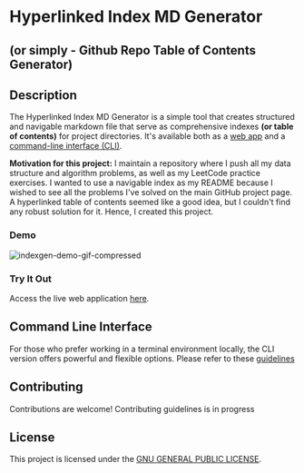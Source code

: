 # Hyperlinked Index MD Generator
## (or simply - Github Repo Table of Contents Generator)

## Description
The Hyperlinked Index MD Generator is a simple tool that creates structured and navigable markdown file that serve as comprehensive indexes **(or table of contents)** for project directories. It's available both as a [web app](https://indexgen.pythonanywhere.com) and a [command-line interface (CLI)](https://github.com/aimanfatima/hyperlinked-index-md-generator/blob/main/cli).

**Motivation for this project:** I maintain a repository where I push all my data structure and algorithm problems, as well as my LeetCode practice exercises. I wanted to use a navigable index as my README because I wished to see all the problems I've solved on the main GitHub project page. A hyperlinked table of contents seemed like a good idea, but I couldn't find any robust solution for it. Hence, I created this project.

### Demo

![indexgen-demo-gif-compressed](assets/GuiDemo.gif)

### Try It Out
Access the live web application [here](https://indexgen.pythonanywhere.com).

## Command Line Interface
For those who prefer working in a terminal environment locally, the CLI version offers powerful and flexible options.
Please refer to these [guidelines](https://github.com/aimanfatima/hyperlinked-index-md-generator/blob/main/cli/README.md)

## Contributing
Contributions are welcome! Contributing guidelines is in progress 

## License
This project is licensed under the [GNU GENERAL PUBLIC LICENSE](https://github.com/aimanfatima/hyperlinked-index-md-generator/blob/main/LICENSE).
